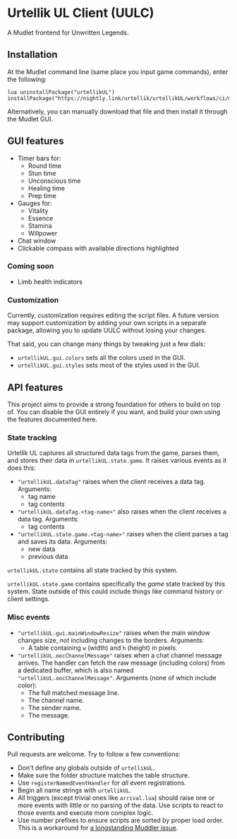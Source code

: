 # Urtellik UL Client (UULC)

A Mudlet frontend for Unwritten Legends.

## Installation

At the Mudlet command line (same place you input game commands), enter the following:

```
lua uninstallPackage("urtellikUL") installPackage("https://nightly.link/urtellik/urtellikUL/workflows/ci/main/urtellikUL.zip")
```

Alternatively, you can manually download that file and then install it through the Mudlet GUI.

## GUI features

* Timer bars for:
  * Round time
  * Stun time
  * Unconscious time
  * Healing time
  * Prep time
* Gauges for:
  * Vitality
  * Essence
  * Stamina
  * Willpower
* Chat window
* Clickable compass with available directions highlighted

### Coming soon

* Limb health indicators

### Customization

Currently, customization requires editing the script files.
A future version may support customization by adding your own scripts in a separate package, allowing you to update UULC without losing your changes.

That said, you can change many things by tweaking just a few dials:

* `urtellikUL.gui.colors` sets all the colors used in the GUI.
* `urtellikUL.gui.styles` sets most of the styles used in the GUI.

## API features

This project aims to provide a strong foundation for others to build on top of.
You can disable the GUI entirely if you want, and build your own using the features documented here.

### State tracking

Urtellik UL captures all structured data tags from the game, parses them, and stores their data in `urtellikUL.state.game`.
It raises various events as it does this:

* `"urtellikUL.dataTag"` raises when the client receives a data tag. Arguments:
  * tag name
  * tag contents
* `"urtellikUL.dataTag.<tag-name>"` also raises when the client receives a data tag. Arguments:
  * tag contents
* `"urtellikUL.state.game.<tag-name>"` raises when the client parses a tag and saves its data. Arguments:
  * new data
  * previous data

`urtellikUL.state` contains all state tracked by this system.

`urtellikUL.state.game` contains specifically the _game_ state tracked by this system.
State outside of this could include things like command history or client settings.

### Misc events

* `"urtellikUL.gui.mainWindowResize"` raises when the main window changes size, _not_ including changes to the borders. Arguments:
  * A table containing `w` (width) and `h` (height) in pixels.
* `"urtellikUL.oocChannelMessage"` raises when a chat channel message arrives.
  The handler can fetch the raw message (including colors) from a dedicated buffer, which is also named `"urtellikUL.oocChannelMessage"`. Arguments (none of which include color):
  * The full matched message line.
  * The channel name.
  * The sender name.
  * The message.

## Contributing

Pull requests are welcome.
Try to follow a few conventions:

* Don't define any globals outside of `urtellikUL`.
* Make sure the folder structure matches the table structure.
* Use `registerNamedEventHandler` for _all_ event registrations.
* Begin all name strings with `urtellikUL`.
* All triggers (except trivial ones like `arrival.lua`) should raise one or more events with little or no parsing of the data.
  Use scripts to react to those events and execute more complex logic.
* Use number prefixes to ensure scripts are sorted by proper load order.
  This is a workaround for [a longstanding Muddler issue](https://github.com/demonnic/muddler/issues/14).

